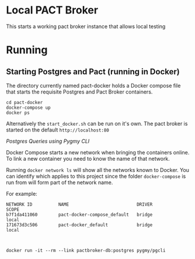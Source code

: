 Local PACT Broker 
=
This starts a working pact broker instance that allows local testing


Running
=

 Starting Postgres and Pact (running in Docker)
 -
 The directory currently named pact-docker holds a Docker compose file that starts the requisite Postgres and Pact Broker containers.
 
```
cd pact-docker
docker-compose up
docker ps
```

 Alternatively the `start_docker.sh` can be run on it's own. The pact broker is started on the default `http://localhost:80`
 
*Postgres Queries using Pygmy CLI*

Docker Compose starts a new network when bringing the containers online. To link a new container you need to know the name of that network.

Running `docker network ls` will show all the networks known to Docker. You can identify which applies to this project since the folder `docker-compose` is run from will form part of the network name.

For example: 
```
NETWORK ID          NAME                          DRIVER              SCOPE
b7f1da411060        pact-docker-compose_default   bridge              local
171673d3c506        pact-docker_default           bridge              local



docker run -it --rm --link pactbroker-db:postgres pygmy/pgcli
```
